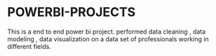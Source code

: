 # POWERBI-PROJECTS

This is a end to end power bi project.
performed data cleaning ,  data modeling , data visualization on a data set of professionals working in different fields.
